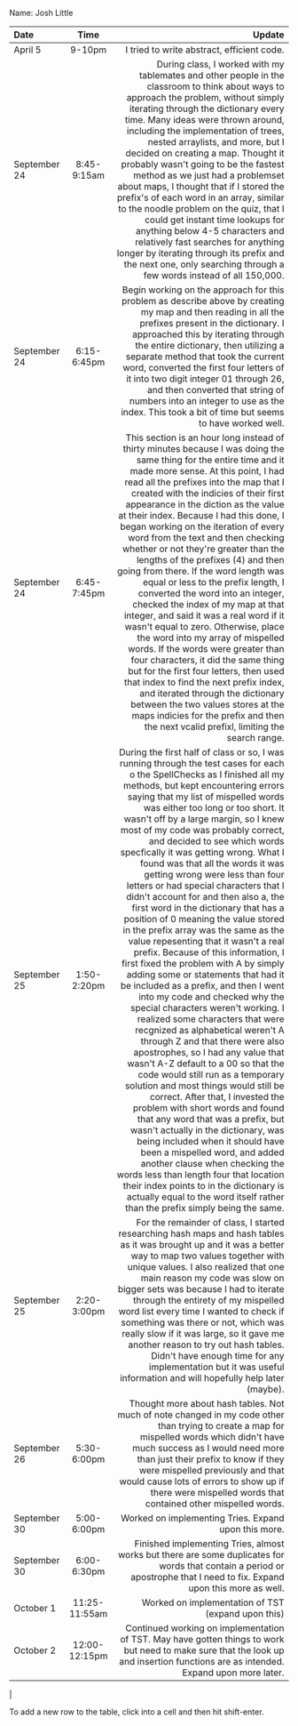 Name: Josh Little

| Date         |     Time      |                                                                                                                                                                                                                                                                                                                                                                                                                                                                                                                                                                                                                                                                                                                                                                                                                                                                                                                                                                                                                                                                                                                                                                                                                                                                                                                                                                                                                                                                                                                                                                                                                                                        Update |
|:-------------|:-------------:|--------------------------------------------------------------------------------------------------------------------------------------------------------------------------------------------------------------------------------------------------------------------------------------------------------------------------------------------------------------------------------------------------------------------------------------------------------------------------------------------------------------------------------------------------------------------------------------------------------------------------------------------------------------------------------------------------------------------------------------------------------------------------------------------------------------------------------------------------------------------------------------------------------------------------------------------------------------------------------------------------------------------------------------------------------------------------------------------------------------------------------------------------------------------------------------------------------------------------------------------------------------------------------------------------------------------------------------------------------------------------------------------------------------------------------------------------------------------------------------------------------------------------------------------------------------------------------------------------------------------------------------------------------------:|
| April 5      |    9-10pm     |                                                                                                                                                                                                                                                                                                                                                                                                                                                                                                                                                                                                                                                                                                                                                                                                                                                                                                                                                                                                                                                                                                                                                                                                                                                                                                                                                                                                                                                                                                                                                                                                                    I tried to write abstract, efficient code. |
| September 24 |  8:45-9:15am  |                                                                                                                                                                                                                                                                                                                                                                                                                                                                                                                                                                                                                                                                                                                                                                                                                                                                                 During class, I worked with my tablemates and other people in the classroom to think about ways to approach the problem, without simply iterating through the dictionary every time. Many ideas were thrown around, including the implementation of trees, nested arraylists, and more, but I decided on creating a map. Thought it probably wasn't going to be the fastest method as we just had a problemset about maps, I thought that if I stored the prefix's of each word in an array, similar to the noodle problem on the quiz, that I could get instant time lookups for anything below 4-5 characters and relatively fast searches for anything longer by iterating through its prefix and the next one, only searching through a few words instead of all 150,000. |
| September 24 |  6:15-6:45pm  |                                                                                                                                                                                                                                                                                                                                                                                                                                                                                                                                                                                                                                                                                                                                                                                                                                                                                                                                                                                                                                                                                                                                                             Begin working on the approach for this problem as describe above by creating my map and then reading in all the prefixes present in the dictionary. I approached this by iterating through the entire dictionary, then utilizing a separate method that took the current word, converted the first four letters of it into two digit integer 01 through 26, and then converted that string of numbers into an integer to use as the index. This took a bit of time but seems to have worked well. |
| September 24 |  6:45-7:45pm  |                                                                                                                                                                                                                                                                                                                                                                                                                                                                                                                                                    This section is an hour long instead of thirty minutes because I was doing the same thing for the entire time and it made more sense. At this point, I had read all the prefixes into the map that I created with the indicies of their first appearance in the diction as the value at their index. Because I had this done, I began working on the iteration of every word from the text and then checking whether or not they're greater than the lengths of the prefixes (4) and then going from there. If the word length was equal or less to the prefix length, I converted the word into an integer, checked the index of my map at that integer, and said it was a real word if it wasn't equal to zero. Otherwise, place the word into my array of mispelled words. If the words were greater than four characters, it did the same thing but for the first four letters, then used that index to find the next prefix index, and iterated through the dictionary between the two values stores at the maps indicies for the prefix and then the next vcalid prefixl, limiting the search range. |
| September 25 |  1:50-2:20pm  | During the first half of class or so, I was running through the test cases for each o the SpellChecks as I finished all my methods, but kept encountering errors saying that my list of mispelled words was either too long or too short. It wasn't off by a large margin, so I knew most of my code was probably correct, and decided to see which words specfically it was getting wrong. What I found was that all the words it was getting wrong were less than four letters or had special characters that I didn't account for and then also a, the first word in the dictionary that has a position of 0 meaning the value stored in the prefix array was the same as the value repesenting that it wasn't a real prefix. Because of this information, I first fixed the problem with A by simply adding some or statements that had it be included as a prefix, and then I went into my code and checked why the special characters weren't working. I realized some characters that were recgnized as alphabetical weren't A through Z and that there were also apostrophes, so I had any value that wasn't A-Z default to a 00 so that the code would still run as a temporary solution and most things would still be correct. After that, I invested the problem with short words and found that any word that was a prefix, but wasn't actually in the dictionary, was being included when it should have been a mispelled word, and added another clause when checking the words less than length four that location their index points to in the dictionary is actually equal to the word itself rather than the prefix simply being the same. |
| September 25 |  2:20-3:00pm  |                                                                                                                                                                                                                                                                                                                                                                                                                                                                                                                                                                                                                                                                                                                                                                                                                                                                                                                                                                                                                                                          For the remainder of class, I started researching hash maps and hash tables as it was brought up and it was a better way to map two values together with unique values. I also realized that one main reason my code was slow on bigger sets was because I had to iterate through the entirety of my mispelled word list every time I wanted to check if something was there or not, which was really slow if it was large, so it gave me another reason to try out hash tables. Didn't have enough time for any implementation but it was useful information and will hopefully help later (maybe). |
| September 26 |  5:30-6:00pm  |                                                                                                                                                                                                                                                                                                                                                                                                                                                                                                                                                                                                                                                                                                                                                                                                                                                                                                                                                                                                                                                                                                                                                                                                                                                                                             Thought more about hash tables. Not much of note changed in my code other than trying to create a map for mispelled words which didn't have much success as I would need more than just their prefix to know if they were mispelled previously and that would cause lots of errors to show up if there were mispelled words that contained other mispelled words. |
| September 30 |  5:00-6:00pm  |                                                                                                                                                                                                                                                                                                                                                                                                                                                                                                                                                                                                                                                                                                                                                                                                                                                                                                                                                                                                                                                                                                                                                                                                                                                                                                                                                                                                                                                                                                                                                                                                          Worked on implementing Tries. Expand upon this more. |
| September 30 |  6:00-6:30pm  |                                                                                                                                                                                                                                                                                                                                                                                                                                                                                                                                                                                                                                                                                                                                                                                                                                                                                                                                                                                                                                                                                                                                                                                                                                                                                                                                                                                                                                                                                      Finished implementing Tries, almost works but there are some duplicates for words that contain a period or apostrophe that I need to fix. Expand upon this more as well. |
| October 1    | 11:25-11:55am |                                                                                                                                                                                                                                                                                                                                                                                                                                                                                                                                                                                                                                                                                                                                                                                                                                                                                                                                                                                                                                                                                                                                                                                                                                                                                                                                                                                                                                                                                                                                                                                                            Worked on implementation of TST (expand upon this) |
| October 2    | 12:00-12:15pm |                                                                                                                                                                                                                                                                                                                                                                                                                                                                                                                                                                                                                                                                                                                                                                                                                                                                                                                                                                                                                                                                                                                                                                                                                                                                                                                                                                                                                                                                            Continued working on implementation of TST. May have gotten things to work but need to make sure that the look up and insertion functions are as intended. Expand upon more later. |
|


To add a new row to the table, click into a cell and then hit shift-enter.